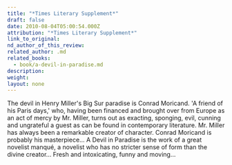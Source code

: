 ```yaml
---
title: "*Times Literary Supplement*"
draft: false
date: 2010-08-04T05:00:54.000Z
attribution: "*Times Literary Supplement*"
link_to_original:
nd_author_of_this_review:
related_author: .md
related_books:
  - book/a-devil-in-paradise.md
description:
weight:
layout: none
---
```

The devil in Henry Miller's Big Sur paradise is Conrad Moricand. 'A friend of his Paris days,' who, having been financed and brought over from Europe as an act of mercy by Mr. Miller, turns out as exacting, sponging, evil, cunning and ungrateful a guest as can be found in contemporary literature. Mr. Miller has always been a remarkable creator of character. Conrad Moricand is probably his masterpiece... A Devil in Paradise is the work of a great novelist manqué, a novelist who has no stricter sense of form than the divine creator… Fresh and intoxicating, funny and moving...

